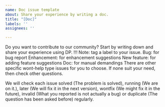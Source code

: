 ```yaml
---
name: Doc issue template
about: Share your experience by writing a doc.
title: "[Doc]"
labels: ''
assignees: ''

---
```


Do you want to contribute to our community? Start by writing down and share your experience using DP.
!!! Note: tag a label to your issue.
Bug: for bug report
Enhancement: for enhancement suggestions
New feature: for adding feature suggestions
Doc: for manual demandings
There are other specific wont-help type issues for you to choose. If none suit your need, then check other questions.

We will check each issue solved (The problem is solved), running (We are on it.), later (We will fix it in the next version), wontfix (We might fix it in the future), invalid (What you reported is not actually a bug) or duplicate (The question has been asked before) regularly.
